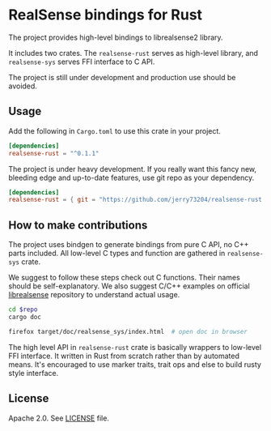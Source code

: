 # RealSense bindings for Rust

The project provides high-level bindings to librealsense2 library.

It includes two crates. The `realsense-rust` serves as high-level library, and `realsense-sys` serves FFI interface to C API.

The project is still under development and production use should be avoided.

## Usage

Add the following in `Cargo.toml` to use this crate in your project.

```toml
[dependencies]
realsense-rust = "^0.1.1"
```

The project is under heavy development. If you really want this fancy new, bleeding edge and up-to-date features, use git repo as your dependency.

```toml
[dependencies]
realsense-rust = { git = "https://github.com/jerry73204/realsense-rust.git" }
```

## How to make contributions

The project uses bindgen to generate bindings from pure C API, no C++ parts included. All low-level C types and function are gathered in `realsense-sys` crate.

We suggest to follow these steps check out C functions. Their names should be self-explanatory. We also suggest C/C++ examples on official [librealsense](https://github.com/IntelRealSense/librealsense) repository to understand actual usage.

```sh
cd $repo
cargo doc

firefox target/doc/realsense_sys/index.html  # open doc in browser
```

The high level API in `realsense-rust` crate is basically wrappers to low-level FFI interface. It written in Rust from scratch rather than by automated means. It's encouraged to use marker traits, trait ops and else to build rusty style interface.

## License

Apache 2.0. See [LICENSE](LICENSE) file.
